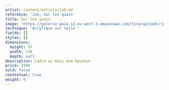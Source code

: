 ```yaml
---
artist: content/artists/job.md
reference: 'Job, Sur les quais'
title: Sur les quais
image: 'https://galerie-gaia.s3.eu-west-3.amazonaws.com/tina/uploads/job/galerie-gaia-job-sur les quais.jpg'
technique: 'Acrylique sur toile '
fields: []
styles: []
dimensions:
  height: 97
  width: 130
  depth: null
description: Cadre en bois 4cm hauteur
price: 2400
sold: false
contextual: true
weight: 0
---
```


